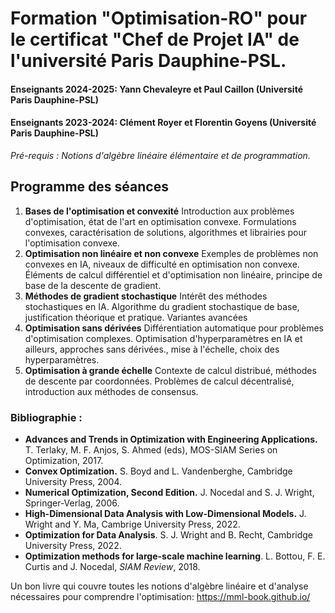 # Formation "Optimisation-RO" pour le certificat "Chef de Projet IA" de l'université Paris Dauphine-PSL.

#### Enseignants 2024-2025: Yann Chevaleyre et Paul Caillon (Université Paris Dauphine-PSL)
#### Enseignants 2023-2024: Clément Royer et Florentin Goyens (Université Paris Dauphine-PSL)

*Pré-requis :  Notions d'algèbre linéaire élémentaire et de programmation.*
 

## Programme des séances

1. **Bases de l'optimisation et convexité** Introduction aux problèmes d'optimisation, état de l'art en optimisation convexe. Formulations convexes, caractérisation de solutions, algorithmes et librairies pour l'optimisation convexe.
2. **Optimisation non linéaire et non convexe** Exemples de problèmes non convexes en IA, niveaux de difficulté en optimisation non convexe. Éléments de calcul différentiel et d'optimisation non linéaire, principe de base de la descente de gradient. 
3. **Méthodes de gradient stochastique** Intérêt des méthodes stochastiques en IA. Algorithme du gradient stochastique de base, justification théorique et pratique. Variantes avancées
4. **Optimisation sans dérivées** Différentiation automatique pour problèmes d'optimisation complexes. Optimisation d'hyperparamètres en IA et ailleurs, approches sans dérivées., mise à l'échelle, choix des hyperparamètres.
5. **Optimisation à grande échelle** Contexte de calcul distribué, méthodes de descente par coordonnées. Problèmes de calcul décentralisé, introduction aux méthodes de consensus.


### Bibliographie :

- **Advances and Trends in Optimization with Engineering Applications.** T. Terlaky, M. F. Anjos, S. Ahmed (eds), MOS-SIAM Series on Optimization, 2017.
- **Convex Optimization.** S. Boyd and L. Vandenberghe, Cambridge University Press, 2004.
- **Numerical Optimization, Second Edition.** J. Nocedal and S. J. Wright, Springer-Verlag, 2006.
- **High-Dimensional Data Analysis with Low-Dimensional Models.** J. Wright and Y. Ma, Cambrige University Press, 2022.
- **Optimization for Data Analysis**. S. J. Wright and B. Recht, Cambridge University Press, 2022.
- **Optimization methods for large-scale machine learning**. L. Bottou, F. E. Curtis and J. Nocedal, *SIAM Review*, 2018.

Un bon livre qui couvre toutes les notions d'algèbre linéaire et d'analyse nécessaires pour comprendre l'optimisation: https://mml-book.github.io/
